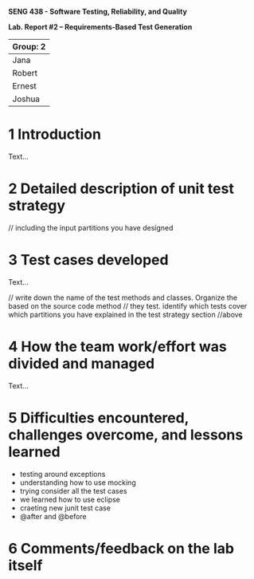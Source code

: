 **SENG 438 - Software Testing, Reliability, and Quality**

**Lab. Report \#2 – Requirements-Based Test Generation**

| Group: 2      |
|-----------------|
| Jana                |   
| Robert              |   
| Ernest               |   
| Joshua                | 

# 1 Introduction

Text…

# 2 Detailed description of unit test strategy

// including the input partitions you have designed

# 3 Test cases developed

Text…

// write down the name of the test methods and classes. Organize the based on
the source code method // they test. identify which tests cover which partitions
you have explained in the test strategy section //above

# 4 How the team work/effort was divided and managed

Text…

# 5 Difficulties encountered, challenges overcome, and lessons learned

- testing around exceptions
- understanding how to use mocking
- trying consider all the test cases
- we learned how to use eclipse
- craeting new junit test case
- @after and @before

# 6 Comments/feedback on the lab itself


